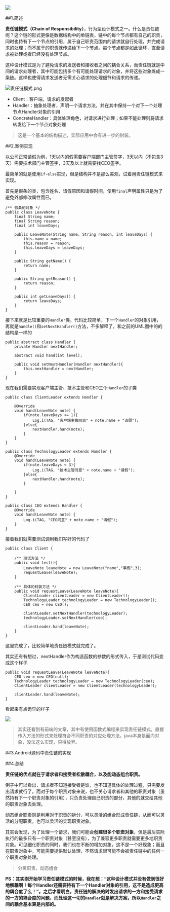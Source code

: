 ![](https://upload-images.jianshu.io/upload_images/595349-6dd228cf6cee0592.png?imageMogr2/auto-orient/strip%7CimageView2/2/w/1240)

##1.简述

**责任链模式（Chain of Responsibility）**，行为型设计模式之一。什么是责任链呢？这个链的形式更像是数据结构中的单链表，链中的每个节点都有自己的职责，同时也持有下一个节点的引用，属于自己职责范围内的请求就自行处理，并完成请求的处理；而不属于的职责就传递给下一个节点。每个节点都是如此循环，直至请求被处理或者已经没有处理节点。

这种设计模式是为了避免请求的发送者和接收者之间的耦合关系，而责任链就是中间的请求处理者，其中可能包括多个有可能处理请求的对象，并将这些对象炼成一条链。这样也使得请求发送者无需关心请求的处理细节和请求的传递。

![责任链模式.png](https://upload-images.jianshu.io/upload_images/595349-eea9ef31f92adee2.png?imageMogr2/auto-orient/strip%7CimageView2/2/w/1240)

* Client：客户端，请求的发起者
* Handler：抽象处理者，声明一个请求方法，并在其中保持一个对下一个处理节点Handler对象的引用
* ConcreteHandler：具体处理角色，对请求进行处理；如果不能处理则将请求转发给下一个节点对象处理

> 这是一个基本的结构描述，实际应用中会有进一步的封装。

##2.案例实现

以公司正常请假为例，1天以内的假需要客户端部门主管签字，3天以内（不包含3天）需要技术部门主管签字，3天及以上就需要找CEO签字。

最简单的就是使用`if-else`实现，但是结构并不是那么美观，试着用责任链模式来实现。

首先是假条的类，包含姓名、请假原因和请假时间，使用`final`声明属性只是为了避免外部修改属性而已。

```
/** 假条的对象 */
public class LeaveNote {
    final String name;
    final String reason;
    final int leaveDays;

    public LeaveNote(String name, String reason, int leaveDays) {
        this.name = name;
        this.reason = reason;
        this.leaveDays = leaveDays;
    }

    public String getName() {
        return name;
    }

    public String getReason() {
        return reason;
    }

    public int getLeaveDays() {
        return leaveDays;
    }
}
```

接下来就是比较重要的`Handler`类，代码比较简单，下一个`Handler`的对象引用，再就是`handle()`和`setNextHandler()`方法，不多解释了，和之前的UML图中的的结构是一样的

```
public abstract class Handler {
    private Handler nextHandler;

    abstract void hand(int level);

    public void setNextHandler(Handler nextHandler){
        this.nextHandler = nextHandler;
    }
}
```

现在我们需要实现客户端主管、技术主管和CEO三个`Handler`的子类

```
public class ClientLeader extends Handler {

    @Override
    void hand(LeaveNote note) {
        if(note.leaveDays <= 1){
            Log.i(TAG, "客户端主管同意" + note.name + "请假");
        }else{
            nextHandler.hand(note);
        }
    }
}

public class TechnologyLeader extends Handler {
    @Override
    void hand(LeaveNote note) {
        if(note.leaveDays < 3){
            Log.i(TAG, "技术主管同意" + note.name + "请假");
        }else{
            nextHandler.hand(note);
        }

    }
}

public class CEO extends Handler {
    @Override
    void hand(LeaveNote note) {
        Log.i(TAG, "CEO同意" + note.name + "请假");
    }
}
```

接着我们就需要测试调用我们写好的代码了

```
public class Client {
    
    /** 测试方法 */
    public void test(){
        LeaveNote leaveNote = new LeaveNote("name","事假",3);
        requestLeave(leaveNote);
    }

	/** 具体的封装方法 */
    public void requestLeave(LeaveNote leaveNote){
        ClientLeader clientLeader = new ClientLeader();
        TechnologyLeader technologyLeader = new TechnologyLeader();
        CEO ceo = new CEO();

        clientLeader.setNextHandler(technologyLeader);
        technologyLeader.setNextHandler(ceo);

        clientLeader.hand(leaveNote);
    }
}
```

这里完成了，比较简单地责任链模式就完成了。

其实还有有想过，nextHandler作为构造函数的参数的形式传入，于是测试代码变成这个样子

```
public void requestLeave(LeaveNote leaveNote){
    CEO ceo = new CEO(null);
    TechnologyLeader technologyLeader = new TechnologyLeader(ceo);
    ClientLeader clientLeader = new ClientLeader(technologyLeader);

    clientLeader.hand(leaveNote);
}
```

看起来有点诡异的样子

![](https://upload-images.jianshu.io/upload_images/595349-235f063d7b86ad0e.png?imageMogr2/auto-orient/strip%7CimageView2/2/w/1240)

> 其实还看到有前端的文章，其中有使用函数式编程来实现责任链模式，直接传入方法的形式来处理符合不同职责的对应处理方法。java本身是面向对象，没法这么实现，只得放弃。

##3.Android源码中责任链的实现



##4.总结

**责任链的优点就在于请求者和接受者松散耦合，以及能动态组合职责。**

例子中可以看出，请求者不知道接受者是谁，也不知道具体的处理过程，只需要发出请求就行了。而对于每个职责对象来说，也不关心请求者和其他的职责对象（虽然持有下一个职责对象的引用），只负责处理自己职责的部分，其他的就交给其他的职责对象去处理。

动态组合职责则是利用对于职责的拆分，可以灵活的组合形成责任链，从而可以灵活的分配职责，也可以灵活的实现职责对象。

其实会发现，为了处理一个请求，我们可能会**创建很多个职责对象**，但是最后实际执行的最多只有一个职责对象（甚至没有），为了兼容更多职责就需要更多地职责对象。可见细化职责的同时，我们也在不断的增加对象，这不是一个好现象；而且在职责对象中，可能需要提供默认处理，不然请求很可能不会被责任链中的任何一个职责对象处理。

> 分离职责，动态组合

**PS：其实刚开始学习责任链模式的时候，我在想：“这种设计模式并没有做到很好地解耦啊！每个Handler还需要持有下一个Handler对象的引用，这不是造成更高的耦合度了么！”。之后才看明白，责任链的解决的时发出请求的一方和接受请求的一方的耦合度的问题，而处理这一切的`Handler`就是解决方案，所以`Handler`之间的耦合基本算是内部的。**

